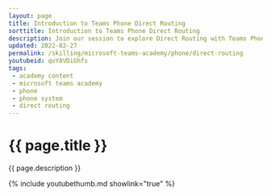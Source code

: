 ```yaml
---
layout: page
title: Introduction to Teams Phone Direct Routing
sorttitle: Introduction to Teams Phone Direct Routing
description: Join our session to explore Direct Routing with Teams Phone and its role in the broader Teams Phone landscape. We analyze planning, routing, media optimization, and emergency calling.
updated: 2022-02-27
permalink: /skilling/microsoft-teams-academy/phone/direct-routing
youtubeid: qvY8VDiGhfs
tags: 
 - academy content
 - microsoft teams academy
 - phone
 - phone system
 - direct routing
---
```


# {{ page.title }}

{{ page.description }}

{% include youtubethumb.md showlink="true" %}